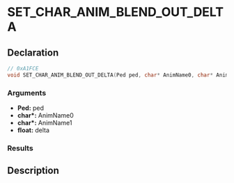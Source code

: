 # SET_CHAR_ANIM_BLEND_OUT_DELTA

## Declaration
```cpp
// 0xA1FCE
void SET_CHAR_ANIM_BLEND_OUT_DELTA(Ped ped, char* AnimName0, char* AnimName1, float delta);
```

### Arguments
- **Ped:** ped
- **char\*:** AnimName0
- **char\*:** AnimName1
- **float:** delta

### Results

## Description
